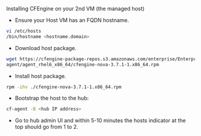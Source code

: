 Installing CFEngine on your 2nd VM (the managed host)

- Ensure your Host VM has an FQDN hostname.
```bash
vi /etc/hosts
/bin/hostname <hostname.domain>
```

- Download host package.
```bash
wget https://cfengine-package-repos.s3.amazonaws.com/enterprise/Enterprise-3.7.1/\
agent/agent_rhel6_x86_64/cfengine-nova-3.7.1-1.x86_64.rpm
```

- Install host package.
```bash
rpm -ihv ./cfengine-nova-3.7.1-1.x86_64.rpm
```

- Bootstrap the host to the hub:
```bash
cf-agent -B <hub IP address>
```

- Go to hub admin UI and within 5-10 minutes the hosts indicator at the top should go from 1 to 2.
